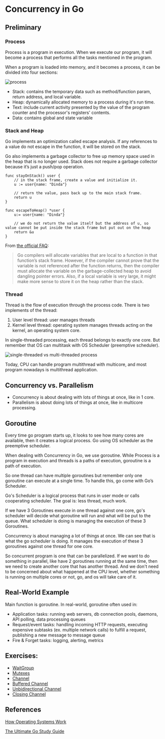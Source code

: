 # Concurrency in Go

## Preliminary
### Process
Process is a program in execution. When we execute our program, it will become a process that performs all the tasks mentioned in the program.

When a program is loaded into memory, and it becomes a process, it can be divided into four sections:

![process](https://miro.medium.com/max/572/1*pplsGMeRKFcc0IHr1j3YwA.jpeg)

- Stack: contains the temporary data such as method/function param, return address, and local variable.
- Heap: dynamically allocated memory to a process during it's run time.
- Text: include current activity presented by the value of the program counter and the processor's registers' contents.
- Data: contains global and state variable

### Stack and Heap
Go implements an optimization called escape analysis. If any references to a value do not escape in the function, it will be stored on the stack.

Go also implements a garbage collector to free up memory space used in the heap that is no longer used. Stack does not require a garbage collector because it’s just a push/pop operation.

```
func​ ​stayOnStack​() ​user​ {
    ​// in the stack frame, create a value and initialize it.
    u := user{name: ​"Dinda"​}

    ​// return the value, pass back up to the main stack frame.
    ​return​ u
}

func escapeToHeap() *user {
    u:= user{name: "Dinda"}

    // we do not return the value itself but the address of u, so value cannot be put inside the stack frame but put out on the heap
    return &u
}
```

From [the official FAQ](https://golang.org/doc/faq#stack_or_heap):
> Go compilers will allocate variables that are local to a function in that function’s stack frame. However, if the compiler cannot prove that the variable is not referenced after the function returns, then the compiler must allocate the variable on the garbage-collected heap to avoid dangling pointer errors. Also, if a local variable is very large, it might make more sense to store it on the heap rather than the stack.


### Thread

Thread is the flow of execution through the process code. There is two implements of the thread:
1. User level thread: user manages threads
2. Kernel level thread: operating system manages threads acting on the kernel, an operating system core.

In single-threaded processing, each thread belongs to exactly one core. But remember that OS can multitask with OS Scheduler (preemptive scheduler).

![single-threaded vs multi-threaded process](https://miro.medium.com/max/1400/1*U3WUG21SOB1XPVj3djkZjw.jpeg)

Today, CPU can handle program multithread with multicore, and most program nowadays is multithread application.

## Concurrency vs. Parallelism

- Concurrency is about dealing with lots of things at once, like in 1 core.
- Parallelism is about doing lots of things at once, like in multicore processing.


## Goroutine
Every time go program starts up, it looks to see how many cores are available, then it creates a logical process. Go using OS scheduler as the preemptive scheduler.

When dealing with Concurrency in Go, we use goroutine. While Process is a program in execution and threads is a paths of execution, goroutine is a path of execution.

So one thread can have multiple goroutines but remember only one goroutine can execute at a single time. To handle this, go come with Go’s Scheduler.

Go's Scheduler is a logical process that runs in user mode or calls cooperating scheduler. The goal is: less thread, much work.

If we have 3 Goroutines execute in one thread against one core, go's scheduler will decide what goroutine will run and what will be put to the queue. What scheduler is doing is managing the execution of these 3 Goroutines.

Concurrency is about managing a lot of things at once. We can see that is what the go scheduler is doing. It manages the execution of these 3 goroutines against one thread for one core.

So concurrent program is one that can be parallelized. If we want to do something in parallel, like have 2 goroutines running at the same time, then we need to create another core that has another thread. 
And we don't need to be concerned about what happened at the CPU level, whether something is running on multiple cores or not, go, and os will take care of it.

## Real-World Example
Main function is goroutine. In real-world, goroutine often used in:
- Application tasks: running web servers, db connection pools, daemons, API polling, data processing queues
- Request/event tasks: handling incoming HTTP requests, executing expensive subtasks (ex. multiple network calls) to fulfill a request, publishing a new message to message queue
- Fire & Forget tasks: logging, alerting, metrics

## Exercises:
- [WaitGroup](https://github.com/dindasigma/my-playground/blob/master/go/concurrency/exercises/waitgroup.go)
- [Mutexes](https://github.com/dindasigma/my-playground/blob/master/go/concurrency/exercises/mutexes.go)
- [Channel](https://github.com/dindasigma/my-playground/blob/master/go/concurrency/exercises/unbuffered_channel.go)
- [Buffered Channel](https://github.com/dindasigma/my-playground/blob/master/go/concurrency/exercises/buffered_channel.go)
- [Unbidirectional Channel](https://github.com/dindasigma/my-playground/blob/master/go/concurrency/exercises/unbidirectional_channel.go)
- [Closing Channel](https://github.com/dindasigma/my-playground/blob/master/go/concurrency/exercises/closing_channel.go)

## References
[How Operating Systems Work](https://medium.com/cracking-the-data-science-interview/how-operating-systems-work-10-concepts-you-should-know-as-a-developer-8d63bb38331f)

[The Ultimate Go Study Guide](https://github.com/ardanlabs/gotraining-studyguide)